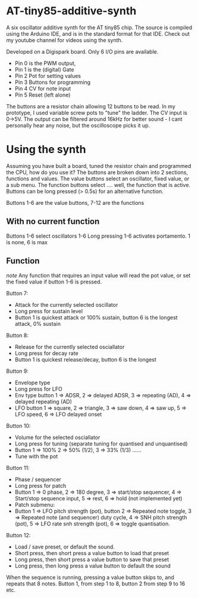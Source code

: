 # AT-tiny85-additive-synth
A six oscillator additive synth for the AT tiny85 chip. The source is compiled using the Arduino IDE, and is in the standard format for that IDE. Check out my youtube channel for videos using the synth.

Developed on a Digispark board. Only 6 I/O pins are available.
* Pin 0 is the PWM output,
* Pin 1 is the (digital) Gate
* Pin 2 Pot for setting values
* Pin 3 Buttons for programming
* Pin 4 CV for note input
* Pin 5 Reset (left alone)

The buttons are a resistor chain allowing 12 buttons to be read. In my prototype, I used variable screw pots to "tune" the ladder. The CV input is 0->5V. The output can be filtered around 16kHz for better sound - I cant personally hear any noise, but the oscilloscope picks it up.

Using the synth
================
Assuming you have built a board, tuned the resistor chain and programmed the CPU, how do you use it? The buttons are broken down into 2 sections, functions and values. The value buttons select an oscillator, fixed value, or a sub menu. The function buttons select .... well, the function that is active. Buttons can be long pressed (> 0.5s) for an alternative function.

Buttons 1-6 are the value buttons, 7-12 are the functions

With no current function
-------------------------
Buttons 1-6 select oscillators 1-6
Long pressing 1-6 activates portamento. 1 is none, 6 is max

Function
---------
*note* Any function that requires an input value will read the pot value, or set the
fixed value if button 1-6 is pressed.

Button 7:
* Attack for the currently selected oscillator
* Long press for sustain level
* Button 1 is quickest attack or 100% sustain, button 6 is the longest attack, 0% sustain

Button 8:
* Release for the currently selected osciallator
* Long press for decay rate
* Button 1 is quickest release/decay, button 6 is the longest

Button 9:
* Envelope type
* Long press for LFO
* Env type button 1 => ADSR, 2 => delayed ADSR, 3 => repeating (AD), 4 => delayed repeating (AD)
* LFO button 1 => square, 2 => triangle, 3 => saw down, 4 => saw up, 5 => LFO speed, 6 => LFO delayed onset

Button 10:
* Volume for the selected osciallator
* Long press for tuning (separate tuning for quantised and unquantised)
* Button 1 => 100% 2 => 50% (1/2), 3 => 33% (1/3) ......
* Tune with the pot

 Button 11:
 * Phase / sequencer
 * Long press for patch
 * Button 1 => 0 phase, 2 => 180 degree, 3 => start/stop sequencer, 4 => Start/stop sequence input, 5 => rest, 6 => hold (not implemented yet)
 * Patch submenu:
 * Button 1 => LFO pitch strength (pot), button 2 => Repeated note toggle, 3 => Repeated note (and sequencer) duty cycle, 4 => SNH pitch strength (pot), 5 => LFO rate snh strength (pot), 6 => toggle quantisation.

 Button 12:
 * Load / save preset, or default the sound.
 * Short press, then short press a value button to load that preset
 * Long press, then short press a value button to save that preset
 * Long press, then long press a value button to default the sound

 When the sequence is running, pressing a value button skips to, and repeats that 8 notes. Button 1, from step 1 to 8, button 2 from step 9 to 16 etc.
